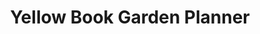 ---
title: Yellow Book Garden Planner
description: Web app designed to streamline the gardening experience, providing a COMPREHENSIVE set of tools and features to plan, track, and optimize the gardening journey.
cover: "../../assets/images/yellowbookgardenplanner.png"
coverAlt: image of yellow book garden planner web app
urls: {
  site: "https://yellow-book-garden-planner.onrender.com",
  github: "https://github.com/sarahJDawns/yellow-book-garden-planner"
}
tags: ['HTML', 'TailwindCSS', 'JavaScript', 'Node.js', 'Express', 'MongoDB', 'API', 'Drag & Drop']
---